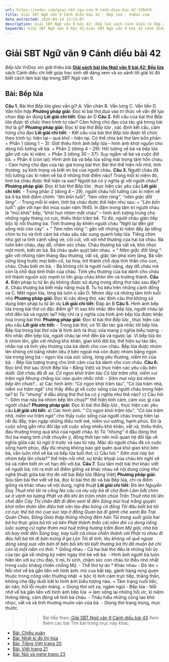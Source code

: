 ```yaml
---
url: https://vndoc.com/giai-sbt-ngu-van-9-canh-dieu-bai-42-330459
title: Giải SBT Ngữ văn 9 Cánh diều bài 42 - Bếp lửa - VnDoc.com
date_extracted: 2025-04-14 13:53:07
description: Giải SBT Ngữ văn 9 bài 42: Bếp lửa sách Cánh diều có đáp án chi tiết cho các bạn cùng tham khảo.
keywords: Giải SBT Ngữ văn 9 bài 42,Giải SBT Ngữ văn 9 bài 42 Cánh diều,Giải sách bài tập Ngữ văn CD lớp 9,Ngữ văn lớp 9 Cánh diều,giải bài tập ngữ văn lớp 9,bài Bếp lửa,giải SBT ngữ văn 9 CD trang 17
---
```


# Giải SBT Ngữ văn 9 Cánh diều bài 42
 _Bếp lửa_
VnDoc xin giới thiệu bài [**Giải sách bài tập Ngữ văn 9 bài 42: Bếp lửa**](<https://vndoc.com/giai-sbt-ngu-van-9-canh-dieu-bai-42-330459>) sách Cánh diều chi tiết giúp học sinh dễ dàng xem và so sánh lời giải từ đó biết cách làm bài tập trong SBT Ngữ văn 9.
## Bài: Bếp lửa
**Câu 1.** Bài thơ _Bếp lửa_ gieo vần gì?
A. Vẫn chân
B. Vần lưng
C. Vần liền
D. Vần hỗn hợp
**Phương pháp giải:**
Đọc kĩ bài thơ,dựa vào tri thức về vần để lựa chọn đáp án đúng
**Lời giải chi tiết:**
Đáp án D
**Câu 2.** Kết cấu của bài thơ _Bếp lửa_ được tổ chức theo trình tự nào? Cảm hứng chủ đạo của tác giả trong bài thơ là gì?
**Phương pháp giải:**
Đọc kĩ bài thơ _Bếp lửa_ , xác định kết cấu, cảm hứng chủ đạo
**Lời giải chi tiết:**
\- Kết cấu của bài thơ _Bếp lửa_ được tổ chức theo trình tự: hiện tại – quá khứ – hiện tại. Có thể chia bài thơ làm bốn phần:
\+ Phần 1 \(dòng 1 − 3\): Giới thiệu hình ảnh bếp lửa – hình ảnh khơi nguồn cho dòng hồi tưởng về bà.
\+ Phần 2 \(dòng 4 – 29\): Hồi tưởng về bà và bếp lửa gắn với các kỉ niệm.
\+ Phần 3 \(dòng 30 – 37\): Suy ngẫm về bà và cuộc đời bà.
\+ Phần 4 \(còn lại\): Hình ảnh bà và bếp lửa sống mãi trong tâm hồn cháu.
\- Cảm hứng chủ đạo của tác giả trong bài thơ: Bài thơ thể hiện nỗi nhớ, tình thương, sự kính trọng và biết ơn bà của người cháu.
**Câu 3.** Người cháu đã hồi tưởng các kỉ niệm về bà ở những thời điểm nào? Trong mỗi kỉ niệm đó, tình bà cháu được thể hiện ra sao? Người bà có ý nghĩa gì với người cháu?
**Phương pháp giải:**
Đọc kĩ bài thơ _Bếp lửa_ , thực hiện các yêu cầu
**Lời giải chi tiết:**
\- Trong phần 2 \(dòng 4 – 29\), người cháu hồi tưởng các kỉ niệm về bà ở ba thời điểm chính: _“lên bốn tuổi”, “tám năm ròng”, “năm giặc đốt làng”._
\- Trong mỗi kỉ niệm, tình bà cháu được thể hiện như sau:
\+ _“Lên bốn tuổi”:_ gắn với nạn đói mùa xuân năm 1945. In đậm trong tâm trí người cháu là “mùi khói” bếp, “khói hun nhèm mắt cháu” – hình ảnh tượng trưng cho những ngày tháng cơ cực, thiếu thốn trăm bề. Từ đó, người cháu gián tiếp bộc lộ nỗi thương bà. Tình thương ấy khiến người cháu “Nghĩ lại đến giờ sống mũi còn cay”.
\+ “ _Tám năm ròng_ ”: gắn với những kỉ niệm đầy ắp tiếng chim tu hú và tình cảm bà cháu sâu sắc xung quanh bếp lửa. Tiếng chim như gợi ra tình cảnh vắng vẻ, côi cút, vời vợi nhớ thương của hai bà cháu. Bà luôn bên cháu, dạy dỗ, chăm sóc cháu. Cháu thương bà vất vả, khó nhọc một mình, biết ơn bà. Bà cháu quấn quýt bên nhau.
\+ “ _Năm giặc đốt làng_ ”: gắn với những năm tháng đau thương, vất vả, giặc tàn phá xóm làng. Bà vẫn vững lòng trước mọi biến cố, tai hoạ; trở thành chỗ dựa tinh thần cho con, cháu. Cháu biết ơn bà.
\- Bà không chỉ là người nuôi nấng, dạy dỗ cháu mà còn là chỗ dựa tinh thần của cháu. Tình yêu thương của bà dành cho cháu trở thành nguồn sức mạnh to lớn giúp cháu khôn lớn và trưởng thành.
**Câu 4.** Biện pháp tu từ ẩn dụ không được sử dụng trong dòng thơ nào sau đây?
A. Cháu thương bà biết mấy nắng mưa
B. Tu hú kêu trên những cánh đồng xa
C. Một ngọn lửa, lòng bà luôn ủ sẵn
D. Nhóm dậy cả những tâm tình tuổi nhỏ
**Phương pháp giải:**
Đọc kĩ các dòng thơ, xác định câu thơ không sử dụng biện pháp tu từ ẩn dụ
**Lời giải chi tiết:**
Đáp án B
**Câu 5.** Hình ảnh bếp lửa trong bài thơ có đặc điểm gì? Vì sao khi nhắc đến bếp lửa, người cháu lại nhớ đến bà và ngược lại? Hãy chỉ ra ý nghĩa của hình ảnh bếp lửa được khắc hoạ trong bài thơ.
**Phương pháp giải:**
Đọc kĩ bài thơ _Bếp lửa_ , thực hiện các yêu cầu
**Lời giải chi tiết:**
\- Trong bài thơ, có 10 lần tác giả nhắc tới bếp lửa. Bếp lửa trong bài thơ vừa là hình ảnh tả thực vừa mang ý nghĩa biểu tượng.
\- Khi nhắc đến bếp lửa, người cháu lại nhớ đến bà và ngược lại. Vì bếp lửa do b nhóm lên, gắn với những khó khăn, gian khổ đời bà; thể hiện sự tảo tần, nhẫn nại và tình yêu thương của bà dành cho con cháu. Bếp lửa được nhóm lên không chỉ bằng nhiên liệu ở bên ngoài mà còn được nhóm bằng ngọn lửa trong lòng bà – ngọn lửa của sức sống, lòng yêu thương, niềm tin của bà.
\- Bếp lửa tượng trưng cho tình cảm của bà dành cho con cháu.
**Câu 6.** Đọc khổ thơ sau \(trích Bếp lửa – Bằng Việt\) và thực hiện các yêu cầu bên dưới:
_Giờ cháu đã đi xa. Có ngọn khói trăm tàu_
 _Có lửa trăm nhà, niềm vui trăm ngả_
 _Nhưng chẳng lúc nào quên nhắc nhở:_
_\- Sớm mai này bà nhóm bếp lên chưa?..._
a\) Các hình ảnh: “Có ngọn khói trăm tàu”, “Có lửa trăm nhà, niềm vui trăm ngả” cho thấy điều gì về cuộc sống của người cháu trong hiện tại?
b\) Từ “nhưng” ở đầu dòng thơ thứ ba có ý nghĩa như thế nào?
c\) Câu hỏi “- Sớm mai này bà nhóm bếp lên chưa?” thể hiện tình cảm, cảm xúc gì của người cháu?
**Phương pháp giải:**
Đọc kĩ bài thơ _Bếp lửa_ , thực hiện các yêu cầu
**Lời giải chi tiết:**
a\) Các hình ảnh: “ _Có ngọn khói trăm tàu”, “Có lửa trăm nhà, niềm vui trăm ngả”_ cho thấy cuộc sống của người cháu trong hiện tại rất đủ đầy, tràn ngập những điều mới mẻ, niềm vui sướng, hạnh phúc. Đó là cuộc sống gần như đối lập với cuộc sống nhiều khó khăn, vất vả, thiếu thốn, đau thương trong quá khứ của người cháu.
b\) Từ _“nhưng”_ ở đầu dòng thơ thứ ba mang tính chất chuyển ý, đồng thời tạo nên mối quan hệ đối lập về nghĩa giữa các từ ngữ ở trước và sau từ này. Mặc dù người cháu đã có cuộc sống hạnh phúc, đầy đủ nhưng không bao giờ quên quá khứ gian khó bên bà, vẫn luôn nhớ về bà và bếp lửa tuổi thơ.
c\) Câu hỏi _“ Sớm mai này bà nhóm bếp lên chưa?”_ thể hiện nỗi nhớ, sự khắc khoải của cháu khi nghĩ về bà và niềm biết ơn vô hạn đối với bà.
**Câu 7.** Sưu tầm một bài thơ khác viết về người bà; chỉ ra một số điểm giống và khác nhau về nội dung cũng như nghệ thuật giữa bài thơ đó với bài _Bếp lửa_ \(Bằng Việt\)
**Phương pháp giải:**
Sưu tầm bài thơ viết về bà, đọc kĩ bài thơ đó và bài Bếp lửa, chỉ ra điểm giống và khác nhau về nội dung, nghệ thuật
**Lời giải chi tiết:**
Đò lèn
 _Nguyễn Duy_
 _Thuở nhỏ tôi ra cống Na câu cá_
 _níu váy bà đi chợ Bình Lâm_
 _bắt chim sẻ ở vành tai tượng Phật_
 _và đôi khi ăn trộm nhãn chùa Trần_
 _Thuở nhỏ tôi lên chơi đền Cây Thị_
 _chân đất đi đêm xem lễ đền Sòng_
 _mùi huệ trắng quyện khói trầm thơm lắm_
 _điệu hát văn lảo đảo bóng cô đồng_
 _Tôi đâu biết bà tôi cơ cực thế_
 _bà mò cua xúc tép ở đồng Quan_
 _bà đi gánh chè xanh Ba Trại_
 _Quán Cháo, Đồng Giao thập thững những đêm hàn_
 _Tôi trong suốt giữa hai bờ hư thực_
 _giữa bà tôi và tiên Phật thánh thần_
 _cái năm đói củ dong riềng luộc sượng_
 _cứ nghe thơm mùi huệ trắng hương trầm_
 _Bom Mỹ giội, nhà bà tôi bay mất_
 _đền Sòng bay, bay tuốt cả chùa chiền_
 _thánh với Phật rủ nhau đi đâu hết_
 _bà tôi đi bán trứng ở ga Lèn_
 _Tôi đi lính, lâu không về quê ngoại_
 _dòng sông xưa vẫn bên lở bên bồi_
 _khi tôi biết thương bà thì đã muộn_
 _bà chỉ còn là một nấm cỏ thôi._
\* Giống nhau
\- Cả hai bài thơ đều là những hồi ức của tác giả về những kỷ niệm ngày thơ bé với bà.
\- Hình ảnh người bà luôn hiện lên với sự chu đáo, tỉ mỉ, hi sinh, chăm sóc con cháu từ điều nhỏ nhất trong cuộc kháng chiến chống Mỹ.
\- Thể thơ tự do
\* Khác nhau
\- Đò lèn
\+ Nỗi nhớ về bà gắn liền với hình ảnh: mò cua bắt tép, gánh hàng rong quen thuộc trong công việc thường nhật -> bộc lộ tình cảm trực tiếp, thẳng thắn, không che đậy dưới bất kì hình ảnh biểu tượng nào.
\+ Tâm trạng nuối tiếc, ăn năn, hối lỗi muộn màng.
\+ Giọng thơ xót xa, ngậm ngùi
\- Bếp lửa
\- Nỗi nhớ về bà gắn liền với hình ảnh bếp lửa → làm sống lại những hồi ức, kỉ niệm thiêng liêng, cảm động về tình bà cháu.
\- Thấu hiểu những công lao khó nhọc, vất vả và tình thương muôn vàn của bà.
\- Giọng thơ trang trọng, mực thước.
>>> Bài tiếp theo:[ Giải SBT Ngữ văn 9 Cánh diều bài 43](<https://vndoc.com/giai-sbt-ngu-van-9-canh-dieu-bai-43-330464>)
Xem thêm các bài Tìm bài trong mục này khác:
  * [Bài: Chiều xuân](</giai-sbt-ngu-van-9-canh-dieu-bai-43-330464>)
  * [Bài: Nhật kí đô thị hóa](</giai-sbt-ngu-van-9-canh-dieu-bai-44-330465>)
  * [Bài: Tiếng Việt trang 20](</giai-sbt-ngu-van-9-canh-dieu-bai-45-330466>)
  * [Bài: Viết trang 21](</giai-sbt-ngu-van-9-canh-dieu-bai-46-330467>)
  * [Bài: Nói và nghe trang 23](</giai-sbt-ngu-van-9-canh-dieu-bai-47-330468>)

